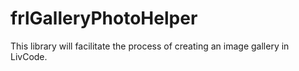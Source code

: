 # frlGalleryPhotoHelper
This library will facilitate the process of creating an image gallery in LivCode.
